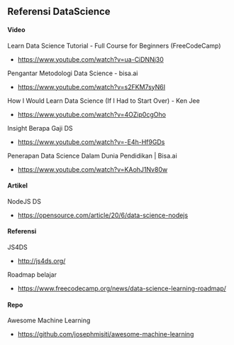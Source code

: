 ## Referensi DataScience

#### Video

Learn Data Science Tutorial - Full Course for Beginners (FreeCodeCamp)
- https://www.youtube.com/watch?v=ua-CiDNNj30

Pengantar Metodologi Data Science - bisa.ai
- https://www.youtube.com/watch?v=s2FKM7syN6I

How I Would Learn Data Science (If I Had to Start Over) - Ken Jee
- https://www.youtube.com/watch?v=4OZip0cgOho

Insight Berapa Gaji DS
- https://www.youtube.com/watch?v=-E4h-Hf9GDs

Penerapan Data Science Dalam Dunia Pendidikan | Bisa.ai
- https://www.youtube.com/watch?v=KAohJ1Nv80w

#### Artikel

NodeJS DS

- https://opensource.com/article/20/6/data-science-nodejs

#### Referensi

JS4DS

- http://js4ds.org/

Roadmap belajar

- https://www.freecodecamp.org/news/data-science-learning-roadmap/

#### Repo

Awesome Machine Learning

- https://github.com/josephmisiti/awesome-machine-learning
